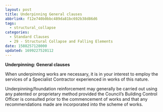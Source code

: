 ```yaml
---
layout: post
title: Underpinning General clauses
abbrlink: f12e740b0bbc489da81bc692b38d86d6
tags:
  - structural_collapse
categories:
  - Standard Clauses
  - 29 - Structural Collapse and Falling Elements
date: 1588257128000
updated: 1699227520112
---
```


**Underpinning: General clauses**

When underpinning works are necessary, it is in your interest to employ the services of a Specialist Contractor experienced in works of this nature.

Underpinning/foundation reinforcement may generally be carried out using any patented or proprietary method provided the Council’s Building Control Officer is consulted prior to the commencement of works and that any recommendations made are incorporated into the scheme of works.
